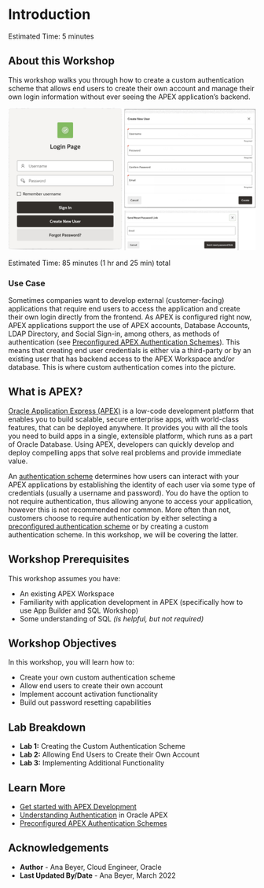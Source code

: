 # Introduction

Estimated Time: 5 minutes

## About this Workshop

This workshop walks you through how to create a custom authentication scheme that allows end users to create their own account and manage their own login information without ever seeing the APEX application’s backend.

![Preview of what final application should look like](images/workshop-cover-image.png)

Estimated Time: 85 minutes (1 hr and 25 min) total

### Use Case
Sometimes companies want to develop external (customer-facing) applications that require end users to access the application and create their own login directly from the frontend. As APEX is configured right now, APEX applications support the use of APEX accounts, Database Accounts, LDAP Directory, and Social Sign-in, among others, as methods of authentication (see [Preconfigured APEX Authentication Schemes](https://docs.oracle.com/en/database/oracle/application-express/21.2/htmdb/preconfigured-authentication-schemes.html#GUID-CD382D4A-AC00-4185-B37F-9A5BC9417A7B)). This means that creating end user credentials is either via a third-party or by an existing user that has backend access to the APEX Workspace and/or database. This is where custom authentication comes into the picture.

## What is APEX?
[Oracle Application Express (APEX)](https://apex.oracle.com/en/) is a low-code development platform that enables you to build scalable, secure enterprise apps, with world-class features, that can be deployed anywhere. It provides you with all the tools you need to build apps in a single, extensible platform, which runs as a part of Oracle Database. Using APEX, developers can quickly develop and deploy compelling apps that solve real problems and provide immediate value.

An [authentication scheme](https://docs.oracle.com/en/database/oracle/application-express/21.2/htmdb/understanding-authentication.html#GUID-144A774D-2B05-4BE5-9550-6951EE0B536B) determines how users can interact with your APEX applications by establishing the identity of each user via some type of credentials (usually a username and password). You do have the option to not require authentication, thus allowing anyone to access your application, however this is not recommended nor common. More often than not, customers choose to require authentication by either selecting a [preconfigured authentication scheme](https://docs.oracle.com/en/database/oracle/application-express/21.2/htmdb/preconfigured-authentication-schemes.html#GUID-CD382D4A-AC00-4185-B37F-9A5BC9417A7B) or by creating a custom authentication scheme. In this workshop, we will be covering the latter.

## Workshop Prerequisites
This workshop assumes you have:
* An existing APEX Workspace
* Familiarity with application development in APEX (specifically how to use App Builder and SQL Workshop)
* Some understanding of SQL *(is helpful, but not required)*

## Workshop Objectives
In this workshop, you will learn how to:
* Create your own custom authentication scheme
* Allow end users to create their own account
* Implement account activation functionality
* Build out password resetting capabilities

## Lab Breakdown
* **Lab 1:** Creating the Custom Authentication Scheme
* **Lab 2:** Allowing End Users to Create their Own Account
* **Lab 3:** Implementing Additional Functionality

## Learn More
* [Get started with APEX Development](https://apex.oracle.com/en/learn/getting-started/)
* [Understanding Authentication](https://docs.oracle.com/en/database/oracle/application-express/21.2/htmdb/understanding-authentication.html#GUID-144A774D-2B05-4BE5-9550-6951EE0B536B) in Oracle APEX
* [Preconfigured APEX Authentication Schemes](https://docs.oracle.com/en/database/oracle/application-express/21.2/htmdb/preconfigured-authentication-schemes.html#GUID-CD382D4A-AC00-4185-B37F-9A5BC9417A7B)

## Acknowledgements
* **Author** - Ana Beyer, Cloud Engineer, Oracle
* **Last Updated By/Date** - Ana Beyer, March 2022
